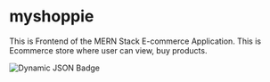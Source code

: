 # myshoppie

This is Frontend of the MERN Stack E-commerce Application. This is Ecommerce store where user can view, buy products.

![Dynamic JSON Badge](https://img.shields.io/badge/dynamic/json)
